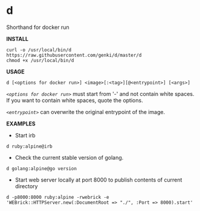 # d
Shorthand for docker run

**INSTALL**

```
curl -o /usr/local/bin/d https://raw.githubusercontent.com/genki/d/master/d
chmod +x /usr/local/bin/d
```

**USAGE**

```
d [<options for docker run>] <image>[:<tag>][@<entrypoint>] [<args>]
```

*`<options for docker run>`* must start from '-' and not contain white spaces. 
If you want to contain white spaces, quote the options.

*`<entrypoint>`* can overwrite the original entrypoint of the image.

**EXAMPLES**

* Start irb

```
d ruby:alpine@irb
```

* Check the current stable version of golang.
```
d golang:alpine@go version
```

* Start web server locally at port 8000 to publish contents of current directory
```
d -p8000:8000 ruby:alpine -rwebrick -e 'WEBrick::HTTPServer.new(:DocumentRoot => "./", :Port => 8000).start'
```
